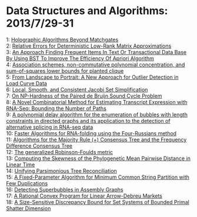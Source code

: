 # Data Structures and Algorithms: 2013/7/29-31  
1: [Holographic Algorithms Beyond Matchgates](https://doi.org/10.48550/arXiv.1307.7430)  
2: [Relative Errors for Deterministic Low-Rank Matrix Approximations](https://doi.org/10.48550/arXiv.1307.7454)  
3: [An Approach Finding Frequent Items In Text Or Transactional Data Base By  Using BST To Improve The Efficiency Of Apriori Algorithm](https://doi.org/10.48550/arXiv.1307.7513)  
4: [Association schemes, non-commutative polynomial concentration, and  sum-of-squares lower bounds for planted clique](https://doi.org/10.48550/arXiv.1307.7615)  
5: [From Landscape to Portrait: A New Approach for Outlier Detection in Load  Curve Data](https://doi.org/10.48550/arXiv.1307.7751)  
6: [Local, Smooth, and Consistent Jacobi Set Simplification](https://doi.org/10.48550/arXiv.1307.7752)  
7: [On NP-Hardness of the Paired de Bruijn Sound Cycle Problem](https://doi.org/10.48550/arXiv.1307.7806)  
8: [A Novel Combinatorial Method for Estimating Transcript Expression with  RNA-Seq: Bounding the Number of Paths](https://doi.org/10.48550/arXiv.1307.7811)  
9: [A polynomial delay algorithm for the enumeration of bubbles with length  constraints in directed graphs and its application to the detection of  alternative splicing in RNA-seq data](https://doi.org/10.48550/arXiv.1307.7813)  
10: [Faster Algorithms for RNA-folding using the Four-Russians method](https://doi.org/10.48550/arXiv.1307.7820)  
11: [Algorithms for the Majority Rule (+) Consensus Tree and the Frequency  Difference Consensus Tree](https://doi.org/10.48550/arXiv.1307.7821)  
12: [The generalized Robinson-Foulds metric](https://doi.org/10.48550/arXiv.1307.7824)  
13: [Computing the Skewness of the Phylogenetic Mean Pairwise Distance in  Linear Time](https://doi.org/10.48550/arXiv.1307.7825)  
14: [Unifying Parsimonious Tree Reconciliation](https://doi.org/10.48550/arXiv.1307.7831)  
15: [A Fixed-Parameter Algorithm for Minimum Common String Partition with Few  Duplications](https://doi.org/10.48550/arXiv.1307.7842)  
16: [Detecting Superbubbles in Assembly Graphs](https://doi.org/10.48550/arXiv.1307.7925)  
17: [A Rational Convex Program for Linear Arrow-Debreu Markets](https://doi.org/10.48550/arXiv.1307.8037)  
18: [A Size-Sensitive Discrepancy Bound for Set Systems of Bounded Primal  Shatter Dimension](https://doi.org/10.48550/arXiv.1307.8139)  